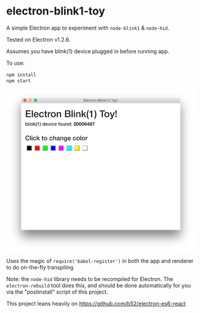 # electron-blink1-toy

A simple Electron app to experiment with `node-blink1` & `node-hid`.

Tested on Electron v1.2.6.

Assumes you have blink(1) device plugged in before running app.

To use:
```
npm install
npm start
```

![screenshot](./screenshot.png)

Uses the magic of `require('babel-register')` in both the app and renderer to do on-the-fly transpiling

Note: the `node-hid` library needs to be recompiled for Electron. The `electron-rebuild` tool does this,
and should be done automatically for you via the "postinstall" script of this project.  

This project leans heavily on https://github.com/b52/electron-es6-react
